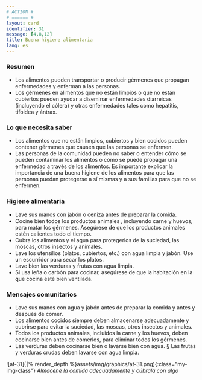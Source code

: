 ```yaml
---
# ACTION #
# ====== #
layout: card
identifier: 31
message: [4,8,12]
title: Buena higiene alimentaria
lang: es
---
```


### Resumen

- Los alimentos pueden transportar o producir gérmenes que propagan enfermedades y enferman a las personas.
- Los gérmenes en alimentos que no están limpios o que no están cubiertos pueden ayudar a diseminar enfermedades diarreicas (incluyendo el cólera) y otras enfermedades tales como hepatitis, tifoidea y ántrax.

### Lo que necesita saber

- Los alimentos que no están limpios, cubiertos y bien cocidos pueden contener gérmenes que causen que las personas se enfermen.
- Las personas de la comunidad pueden no saber o entender cómo se pueden contaminar los alimentos o cómo se puede propagar una enfermedad a través de los alimentos. Es importante explicar la importancia de una buena higiene de los alimentos para que las personas puedan protegerse a sí mismas y a sus familias para que no se enfermen.

### Higiene alimentaria

- Lave sus manos con jabón o ceniza antes de preparar la comida.
- Cocine bien todos los productos animales , incluyendo carne y huevos, para matar los gérmenes. Asegúrese de que los productos animales estén calientes todo el tiempo.
- Cubra los alimentos y el agua para protegerlos de la suciedad, las moscas, otros insectos y animales.
- Lave los utensilios (platos, cubiertos, etc.) con agua limpia y jabón. Use un escurridor para secar los platos.
- Lave bien las verduras y frutas con agua limpia.
- Si usa leña o carbón para cocinar, asegúrese de que la habitación en la que cocina esté bien ventilada.

### Mensajes comunitarios
- Lave sus manos con agua y jabón antes de preparar la comida y antes y después de comer.
- Los alimentos cocidos siempre deben almacenarse adecuadamente y cubrirse para evitar la suciedad, las moscas, otros insectos y animales.
- Todos los productos animales, incluidos la carne y los huevos, deben cocinarse bien antes de comerlos, para eliminar todos los gérmenes.
- Las verduras deben cocinarse bien o lavarse bien con agua. § Las frutas y verduras crudas deben lavarse con agua limpia.

![at-31]({% render_depth %}assets/img/graphics/at-31.png){:class="my-img-class"}
*Almacene la comida adecuadamente y cúbrala con algo*
